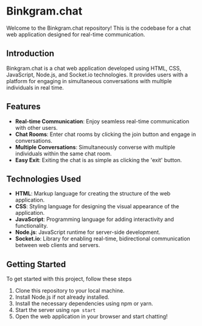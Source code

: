 # Binkgram.chat

Welcome to the Binkgram.chat repository! This is the codebase for a chat web application designed for real-time communication.

## Introduction

Binkgram.chat is a chat web application developed using HTML, CSS, JavaScript, Node.js, and Socket.io technologies. It provides users with a platform for engaging in simultaneous conversations with multiple individuals in real time.

## Features

- **Real-time Communication**: Enjoy seamless real-time communication with other users.
- **Chat Rooms**: Enter chat rooms by clicking the join button and engage in conversations.
- **Multiple Conversations**: Simultaneously converse with multiple individuals within the same chat room.
- **Easy Exit**: Exiting the chat is as simple as clicking the 'exit' button.

## Technologies Used

- **HTML**: Markup language for creating the structure of the web application.
- **CSS**: Styling language for designing the visual appearance of the application.
- **JavaScript**: Programming language for adding interactivity and functionality.
- **Node.js**: JavaScript runtime for server-side development.
- **Socket.io**: Library for enabling real-time, bidirectional communication between web clients and servers.

## Getting Started

To get started with this project, follow these steps

1. Clone this repository to your local machine.
2. Install Node.js if not already installed.
3. Install the necessary dependencies using npm or yarn.
4. Start the server using `npm start`
5. Open the web application in your browser and start chatting!
